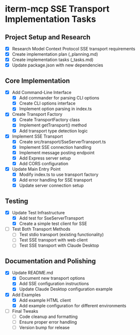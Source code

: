 # iterm-mcp SSE Transport Implementation Tasks

## Project Setup and Research

- [x] Research Model Context Protocol SSE transport requirements
- [x] Create implementation plan (_planning.md)
- [x] Create implementation tasks (_tasks.md)
- [x] Update package.json with new dependencies

## Core Implementation

- [x] Add Command-Line Interface
  - [x] Add commander for parsing CLI options
  - [x] Create CLI options interface
  - [x] Implement option parsing in index.ts

- [x] Create Transport Factory
  - [x] Create TransportFactory class
  - [x] Implement getTransport() method
  - [x] Add transport type detection logic

- [x] Implement SSE Transport
  - [x] Create src/transport/SseServerTransport.ts
  - [x] Implement SSE connection handling
  - [x] Implement message posting endpoint
  - [x] Add Express server setup
  - [x] Add CORS configuration

- [x] Update Main Entry Point
  - [x] Modify index.ts to use transport factory
  - [x] Add error handling for SSE transport
  - [x] Update server connection setup

## Testing

- [x] Update Test Infrastructure
  - [x] Add test for SseServerTransport
  - [x] Create a simple test client for SSE

- [ ] Test Both Transport Methods
  - [ ] Test stdio transport (existing functionality)
  - [ ] Test SSE transport with web client
  - [ ] Test SSE transport with Claude Desktop

## Documentation and Polishing

- [x] Update README.md
  - [x] Document new transport options
  - [x] Add SSE configuration instructions
  - [x] Update Claude Desktop configuration example

- [x] Add Examples
  - [x] Add example HTML client
  - [x] Add example configuration for different environments

- [ ] Final Tweaks
  - [ ] Code cleanup and formatting
  - [ ] Ensure proper error handling
  - [ ] Version bump for release